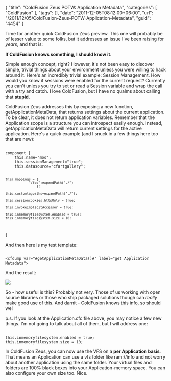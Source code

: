 {
	"title": "ColdFusion Zeus POTW: Application Metadata",
	"categories": [
		"ColdFusion"
	],
	"tags": [],
	"date": "2011-12-05T08:12:00+06:00",
	"url": "/2011/12/05/ColdFusion-Zeus-POTW-Application-Metadata",
	"guid": "4454"
}

Time for another quick ColdFusion Zeus preview. This one will probably be of lesser value to some folks, but it addresses an issue I've been raising for <i>years</i>, and that is:
<p/>
<!--more-->
<b>If ColdFusion knows something, I should know it.</b>
<p/>
Simple enough concept, right? However, it's not been easy to discover simple, trivial things about your environment unless you were willing to hack around it. Here's an incredibly trivial example: Session Management. How would you know if sessions were enabled for the current request? Currently you can't unless you try to set or read a Session variable and wrap the call with a try and catch. I love ColdFusion, but I have no qualms about calling that <b>stupid</b>. 
<p>
ColdFusion Zeus addresses this by exposing a new function, getApplicationMetaData, that returns settings about the current application. To be clear, it does not return application variables. Remember that the Application scope is a structure you can introspect easily enough. Instead, getApplicationMetaData will return current settings for the active application. Here's a quick example (and I snuck in a few things here too that are new):

<p>

<code>
component {
	this.name="moo";
	this.sessionManagement="true";
	this.datasource="cfartgallery";

	this.mappings = {
				"/foo":expandPath("./")
					};

	this.customtagpaths=expandPath("./");
	
	this.sessioncookies.httpOnly = true;

	this.invokeImplicitAccessor = true;

	this.inmemoryfilesystem.enabled = true;
	this.inmemoryfilesystem.size = 10;
}
</code>

<p>

And then here is my test template:

<p>

<code>
&lt;cfdump var="#getApplicationMetaData()#" label="get Application Metadata"&gt;
</code>

<p>

And the result:

<p>

<img src="https://static.raymondcamden.com/images/ScreenClip242.png" />

<p>

So - how useful is this? Probably not very. Those of us working with open source libraries or those who ship packaged solutions though can <i>really</i> make good use of this. And darnit - ColdFusion knows this info, so should we!

<p>

p.s. If you look at the Application.cfc file above, you may notice a few new things. I'm not going to talk about all of them, but I will address one:

<p>

<code>
this.inmemoryfilesystem.enabled = true;
this.inmemoryfilesystem.size = 10;
</code>

<p>

In ColdFusion Zeus, you can now use the VFS on a <b>per Application basis</b>. That means an Application can use a vfs folder like ram://info and not worry about another application using the same folder. Your virtual files and folders are 100% black boxes into your Application-memory space. You can also configure your own size too. Nice.